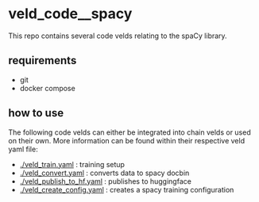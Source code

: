 # veld_code__spacy

This repo contains several code velds relating to the spaCy library.

## requirements

- git
- docker compose

## how to use

The following code velds can either be integrated into chain velds or used on their own. More
information can be found within their respective veld yaml file:

- [./veld_train.yaml](./veld_train.yaml) : training setup
- [./veld_convert.yaml](./veld_convert.yaml) : converts data to spacy docbin 
- [./veld_publish_to_hf.yaml](./veld_publish_to_hf.yaml) : publishes to huggingface
- [./veld_create_config.yaml](./veld_create_config.yaml) : creates a spacy training configuration

